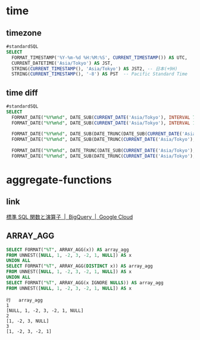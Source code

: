 
# time
## timezone
```sql
#standardSQL
SELECT
  FORMAT_TIMESTAMP('%Y-%m-%d %H:%M:%S', CURRENT_TIMESTAMP()) AS UTC,
  CURRENT_DATETIME('Asia/Tokyo') AS JST,
  STRING(CURRENT_TIMESTAMP(), 'Asia/Tokyo') AS JST2, -- 日本(+9H)
  STRING(CURRENT_TIMESTAMP(), '-8') AS PST  -- Pacific Standard Time
```

## time diff
```sql
#standardSQL
SELECT
  FORMAT_DATE("%Y%m%d", DATE_SUB(CURRENT_DATE('Asia/Tokyo'), INTERVAL 7 DAY)) AS SEVEN_DAYS_AGO, -- 過去 7 日前
  FORMAT_DATE("%Y%m%d", DATE_SUB(CURRENT_DATE('Asia/Tokyo'), INTERVAL 1 DAY)) AS YESTERDAY, -- 過去 1 日前
  
  FORMAT_DATE("%Y%m%d", DATE_SUB(DATE_TRUNC(DATE_SUB(CURRENT_DATE('Asia/Tokyo'), INTERVAL 1 WEEK), WEEK), INTERVAL -1 DAY)) AS LAST_WEEK_FIRST_DAY, -- 先週 月曜日
  FORMAT_DATE("%Y%m%d", DATE_SUB(DATE_TRUNC(CURRENT_DATE('Asia/Tokyo'), WEEK), INTERVAL 0 DAY)) AS LAST_WEEK_LAST_DAY, -- 先週 日曜日
  
  FORMAT_DATE("%Y%m%d", DATE_TRUNC(DATE_SUB(CURRENT_DATE('Asia/Tokyo'), INTERVAL 1 MONTH), MONTH)) AS LAST_MONTH_FIRST_DAY, -- 先月 1 日
  FORMAT_DATE("%Y%m%d", DATE_SUB(DATE_TRUNC(CURRENT_DATE('Asia/Tokyo'), MONTH), INTERVAL 1 DAY)) AS LAST_MONTH_LAST_DAY -- 先月 末 日
```

# aggregate-functions
## link
[標準 SQL 関数と演算子  \|  BigQuery  \|  Google Cloud](https://cloud.google.com/bigquery/docs/reference/standard-sql/functions-and-operators#array_agg)

## ARRAY_AGG
```sql
SELECT FORMAT("%T", ARRAY_AGG(x)) AS array_agg
FROM UNNEST([NULL, 1, -2, 3, -2, 1, NULL]) AS x
UNION ALL
SELECT FORMAT("%T", ARRAY_AGG(DISTINCT x)) AS array_agg
FROM UNNEST([NULL, 1, -2, 3, -2, 1, NULL]) AS x
UNION ALL
SELECT FORMAT("%T", ARRAY_AGG(x IGNORE NULLS)) AS array_agg
FROM UNNEST([NULL, 1, -2, 3, -2, 1, NULL]) AS x
```
```
行	array_agg	
1	
[NULL, 1, -2, 3, -2, 1, NULL]
2	
[1, -2, 3, NULL]
3	
[1, -2, 3, -2, 1]
```
